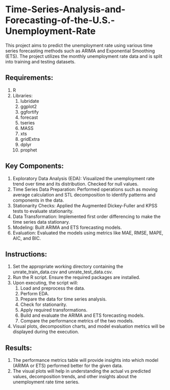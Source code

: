 # Time-Series-Analysis-and-Forecasting-of-the-U.S.-Unemployment-Rate

This project aims to predict the unemployment rate using various time series forecasting methods such as ARIMA and Exponential Smoothing (ETS). The project utilizes the monthly unemployment rate data and is split into training and testing datasets.

## Requirements:

1. R
2. Libraries:
    1. lubridate
    2. ggplot2
    3. ggfortify
    4. forecast
    5. tseries
    6. MASS
    7. xts
    8. gridExtra
    9. dplyr
    10. prophet

## Key Components:

1. Exploratory Data Analysis (EDA): Visualized the unemployment rate trend over time and its distribution. Checked for null values.
2. Time Series Data Preparation: Performed operations such as moving average calculation and STL decomposition to identify patterns and components in the data.
3. Stationarity Checks: Applied the Augmented Dickey-Fuller and KPSS tests to evaluate stationarity.
4. Data Transformation: Implemented first order differencing to make the time series data stationary.
5. Modeling: Built ARIMA and ETS forecasting models.
6. Evaluation: Evaluated the models using metrics like MAE, RMSE, MAPE, AIC, and BIC.

## Instructions:

1. Set the appropriate working directory containing the unrate_train_data.csv and unrate_test_data.csv.
2. Run the R script. Ensure the required packages are installed.
3. Upon executing, the script will:
    1. Load and preprocess the data.
    2. Perform EDA.
    3. Prepare the data for time series analysis.
    4. Check for stationarity.
    5. Apply required transformations.
    6. Build and evaluate the ARIMA and ETS forecasting models.
    7. Compare the performance metrics of the two models.
4. Visual plots, decomposition charts, and model evaluation metrics will be displayed during the execution.

## Results:
1. The performance metrics table will provide insights into which model (ARIMA or ETS) performed better for the given data.
2. The visual plots will help in understanding the actual vs predicted values, decomposition trends, and other insights about the unemployment rate time series.





